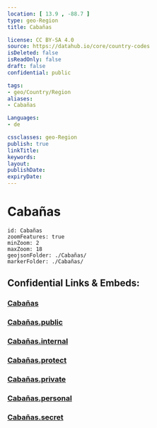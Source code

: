 ```yaml
---
location: [ 13.9 , -88.7 ] 
type: geo-Region
title: Cabañas

license: CC BY-SA 4.0
source: https://datahub.io/core/country-codes
isDeleted: false
isReadOnly: false
draft: false
confidential: public

tags:
- geo/Country/Region
aliases:
- Cabañas

Languages:
- de

cssclasses: geo-Region
publish: true
linkTitle: 
keywords: 
layout: 
publishDate: 
expiryDate: 
---
```


# Cabañas

```leaflet
id: Cabañas
zoomFeatures: true 
minZoom: 2 
maxZoom: 18
geojsonFolder: ./Cabañas/
markerFolder: ./Cabañas/
```


## Confidential Links & Embeds: 

### [Cabañas](/_Standards/Earth/Continent/America~Central/El_Salvador/Departments~El_Salvador/Cabañas.md) 

### [Cabañas.public](/_public/Earth/Continent/America~Central/El_Salvador/Departments~El_Salvador/Cabañas.public.md) 

### [Cabañas.internal](/_internal/Earth/Continent/America~Central/El_Salvador/Departments~El_Salvador/Cabañas.internal.md) 

### [Cabañas.protect](/_protect/Earth/Continent/America~Central/El_Salvador/Departments~El_Salvador/Cabañas.protect.md) 

### [Cabañas.private](/_private/Earth/Continent/America~Central/El_Salvador/Departments~El_Salvador/Cabañas.private.md) 

### [Cabañas.personal](/_personal/Earth/Continent/America~Central/El_Salvador/Departments~El_Salvador/Cabañas.personal.md) 

### [Cabañas.secret](/_secret/Earth/Continent/America~Central/El_Salvador/Departments~El_Salvador/Cabañas.secret.md)


